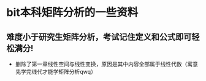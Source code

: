 # bit本科矩阵分析的一些资料
## 难度小于研究生矩阵分析，考试记住定义和公式即可轻松满分!
- 删除了第一章线性空间与线性变换，原因是其中内容全部属于线性代数（寓意先学完线代才能学矩阵分析qwq）
